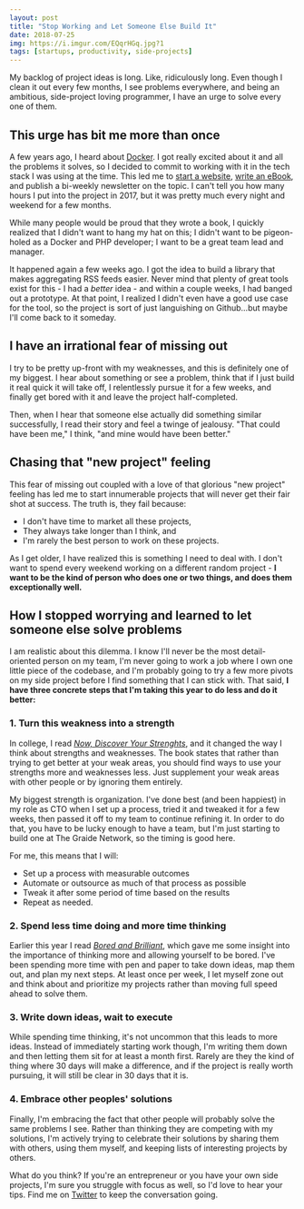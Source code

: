 ```yaml
---
layout: post
title: "Stop Working and Let Someone Else Build It"
date: 2018-07-25
img: https://i.imgur.com/EQqrHGq.jpg?1
tags: [startups, productivity, side-projects]
---
```


My backlog of project ideas is long. Like, ridiculously long. Even though I clean it out every few months, I see problems everywhere, and being an ambitious, side-project loving programmer, I have an urge to solve every one of them.

## This urge has bit me more than once

A few years ago, I heard about [Docker](https://www.docker.com/). I got really excited about it and all the problems it solves, so I decided to commit to working with it in the tech stack I was using at the time. This led me to [start a website](https://www.shiphp.com/), [write an eBook](https://leanpub.com/first-php-docker-application), and publish a bi-weekly newsletter on the topic. I can't tell you how many hours I put into the project in 2017, but it was pretty much every night and weekend for a few months.

While many people would be proud that they wrote a book, I quickly realized that I didn't want to hang my hat on this; I didn't want to be pigeon-holed as a Docker and PHP developer; I want to be a great team lead and manager.

It happened again a few weeks ago. I got the idea to build a library that makes aggregating RSS feeds easier. Never mind that plenty of great tools exist for this - I had a _better_ idea - and within a couple weeks, I had banged out a prototype. At that point, I realized I didn't even have a good use case for the tool, so the project is sort of just languishing on Github...but maybe I'll come back to it someday.

## I have an irrational fear of missing out

I try to be pretty up-front with my weaknesses, and this is definitely one of my biggest. I hear about something or see a problem, think that if I just build it real quick it will take off, I relentlessly pursue it for a few weeks, and finally get bored with it and leave the project half-completed.

Then, when I hear that someone else actually did something similar successfully, I read their story and feel a twinge of jealousy. "That could have been me," I think, "and mine would have been better."

## Chasing that "new project" feeling

This fear of missing out coupled with a love of that glorious "new project" feeling has led me to start innumerable projects that will never get their fair shot at success. The truth is, they fail because:

- I don't have time to market all these projects,
- They always take longer than I think, and
- I'm rarely the best person to work on these projects.

As I get older, I have realized this is something I need to deal with. I don't want to spend every weekend working on a different random project - **I want to be the kind of person who does one or two things, and does them exceptionally well.**

## How I stopped worrying and learned to let someone else solve problems

I am realistic about this dilemma. I know I'll never be the most detail-oriented person on my team, I'm never going to work a job where I own one little piece of the codebase, and I'm probably going to try a few more pivots on my side project before I find something that I can stick with. That said, **I have three concrete steps that I'm taking this year to do less and do it better:**

### 1. Turn this weakness into a strength

In college, I read _[Now, Discover Your Strenghts](https://amzn.to/2LOopW0)_, and it changed the way I think about strengths and weaknesses. The book states that rather than trying to get better at your weak areas, you should find ways to use your strengths more and weaknesses less. Just supplement your weak areas with other people or by ignoring them entirely.

My biggest strength is organization. I've done best (and been happiest) in my role as CTO when I set up a process, tried it and tweaked it for a few weeks, then passed it off to my team to continue refining it. In order to do that, you have to be lucky enough to have a team, but I'm just starting to build one at The Graide Network, so the timing is good here.

For me, this means that I will:

- Set up a process with measurable outcomes
- Automate or outsource as much of that process as possible
- Tweak it after some period of time based on the results
- Repeat as needed.

### 2. Spend less time doing and more time thinking

Earlier this year I read _[Bored and Brilliant](https://amzn.to/2LNHc3C)_, which gave me some insight into the importance of thinking more and allowing yourself to be bored. I've been spending more time with pen and paper to take down ideas, map them out, and plan my next steps. At least once per week, I let myself zone out and think about and prioritize my projects rather than moving full speed ahead to solve them.

### 3. Write down ideas, wait to execute

While spending time thinking, it's not uncommon that this leads to more ideas. Instead of immediately starting work though, I'm writing them down and then letting them sit for at least a month first. Rarely are they the kind of thing where 30 days will make a difference, and if the project is really worth pursuing, it will still be clear in 30 days that it is.

### 4. Embrace other peoples' solutions

Finally, I'm embracing the fact that other people will probably solve the same problems I see. Rather than thinking they are competing with my solutions, I'm actively trying to celebrate their solutions by sharing them with others, using them myself, and keeping lists of interesting projects by others.

What do you think? If you're an entrepreneur or you have your own side projects, I'm sure you struggle with focus as well, so I'd love to hear your tips. Find me on [Twitter](https://twitter.com/karllhughes) to keep the conversation going.
